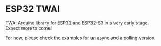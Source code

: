 # ESP32 TWAI

TWAI Arduino library for ESP32 and ESP32-S3 in a very early stage.  
Expect more to come!


For now, please check the examples for an async and a polling version.